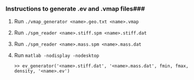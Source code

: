 ### Instructions to generate .ev and .vmap files###

1. Run `./vmap_generator <name>.geo.txt <name>.vmap`
2. Run `./spm_reader <name>.stiff.spm <name>.stiff.dat`
3. Run `./spm_reader <name>.mass.spm <name>.mass.dat`
4. Run `matlab -nodisplay -nodesktop`

	```>> ev_generator('<name>.stiff.dat', '<name>.mass.dat', fmin, fmax, density, '<name>.ev')```
